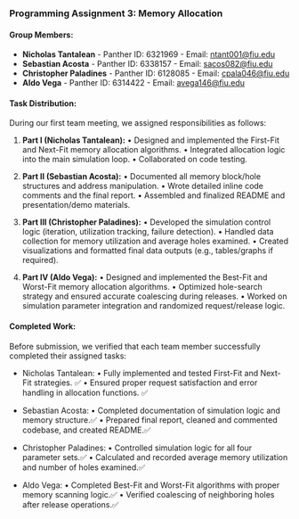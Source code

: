 ### Programming Assignment 3: Memory Allocation

#### Group Members:
- **Nicholas Tantalean** - Panther ID: 6321969 - Email: ntant001@fiu.edu
- **Sebastian Acosta** - Panther ID: 6338157 - Email: sacos082@fiu.edu
- **Christopher Paladines** - Panther ID: 6128085 - Email: cpala046@fiu.edu
- **Aldo Vega** - Panther ID: 6314422 - Email: avega146@fiu.edu

#### Task Distribution:
During our first team meeting, we assigned responsibilities as follows:

1. **Part I (Nicholas Tantalean):**
   •	Designed and implemented the First-Fit and Next-Fit memory allocation algorithms.
	•	Integrated allocation logic into the main simulation loop.
	•	Collaborated on code testing.

2. **Part II (Sebastian Acosta):**
	•	Documented all memory block/hole structures and address manipulation.
	•	Wrote detailed inline code comments and the final report.
	•	Assembled and finalized README and presentation/demo materials.

3. **Part III (Christopher Paladines):**
	•	Developed the simulation control logic (iteration, utilization tracking, failure detection).
	•	Handled data collection for memory utilization and average holes examined.
	•	Created visualizations and formatted final data outputs (e.g., tables/graphs if required).

4. **Part IV (Aldo Vega):**
	•	Designed and implemented the Best-Fit and Worst-Fit memory allocation algorithms.
	•	Optimized hole-search strategy and ensured accurate coalescing during releases.
	•	Worked on simulation parameter integration and randomized request/release logic.

#### Completed Work:
Before submission, we verified that each team member successfully completed their assigned tasks:

- Nicholas Tantalean:
  •	Fully implemented and tested First-Fit and Next-Fit strategies. ✅
  •	Ensured proper request satisfaction and error handling in allocation functions. ✅

- Sebastian Acosta:
  •	Completed documentation of simulation logic and memory structure.✅
  •	Prepared final report, cleaned and commented codebase, and created README.✅

- Christopher Paladines:
  •	Controlled simulation logic for all four parameter sets.✅
  •	Calculated and recorded average memory utilization and number of holes examined.✅
  
- Aldo Vega:
  •	Completed Best-Fit and Worst-Fit algorithms with proper memory scanning logic.✅
  •	Verified coalescing of neighboring holes after release operations.✅
